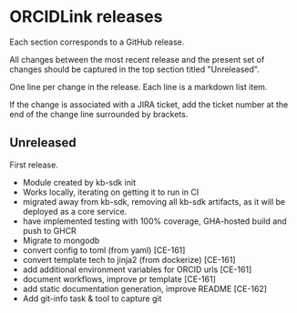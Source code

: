 # ORCIDLink releases

Each section corresponds to a GitHub release.

All changes between the most recent release and the present set of changes should be captured in the top section titled "Unreleased".

One line per change in the release. Each line is a markdown list item.

If the change is associated with a JIRA ticket, add the ticket number at the end of the change line surrounded by brackets.

## Unreleased

First release.

* Module created by kb-sdk init
* Works locally, iterating on getting it to run in CI
* migrated away from kb-sdk, removing all kb-sdk artifacts, as it will be deployed as a core service.
* have implemented testing with 100% coverage, GHA-hosted build and push to GHCR
* Migrate to mongodb
* convert config to toml (from yaml) [CE-161]
* convert template tech to jinja2 (from dockerize) [CE-161]
* add additional environment variables for ORCID urls [CE-161]
* document workflows, improve pr template [CE-161]
* add static documentation generation, improve README [CE-162]
* Add git-info task & tool to capture git